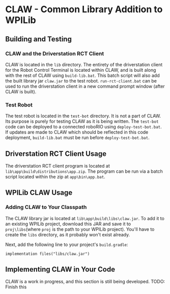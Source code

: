 # CLAW - Common Library Addition to WPILib
## Building and Testing
### CLAW and the Driverstation RCT Client
CLAW is located in the `lib` directory. The entirety of the driverstation
client for the Robot Control Terminal is located within CLAW, and is built along with the rest of CLAW using `build-lib.bat`. This batch script will also add the built library jar
`claw.jar` to the test robot. `run-rct-client.bat` can be used to run the driverstation client in a new command prompt window (after CLAW is built).

### Test Robot
The test robot is located in the `test-bot` directory. It is not a part of CLAW. Its purpose is purely for testing CLAW as it is being written. The `test-bot` code can be deployed to a connected roboRIO using `deploy-test-bot.bat`. If updates are made to CLAW which should be reflected in this code deployment, `build-lib.bat` must be run before `deploy-test-bot.bat`.

## Driverstation RCT Client Usage
The driverstation RCT client program is located at `lib\app\build\distributions\app.zip`.
The program can be run via a batch script located within the zip at `app\bin\app.bat`.

## WPILib CLAW Usage
### Adding CLAW to Your Classpath
The CLAW library jar is located at `lib\app\build\libs\claw.jar`. To add it to an existing WPILib project, download this JAR and save it to `proj\libs`(where `proj` is the path to your WPILib project). You'll have to create the `libs` directory, as it probably won't exist already.

Next, add the following line to your project's `build.gradle`:
```
implementation files("libs/claw.jar")
```

## Implementing CLAW in Your Code
CLAW is a work in progress, and this section is still being developed.
TODO: Finish this
